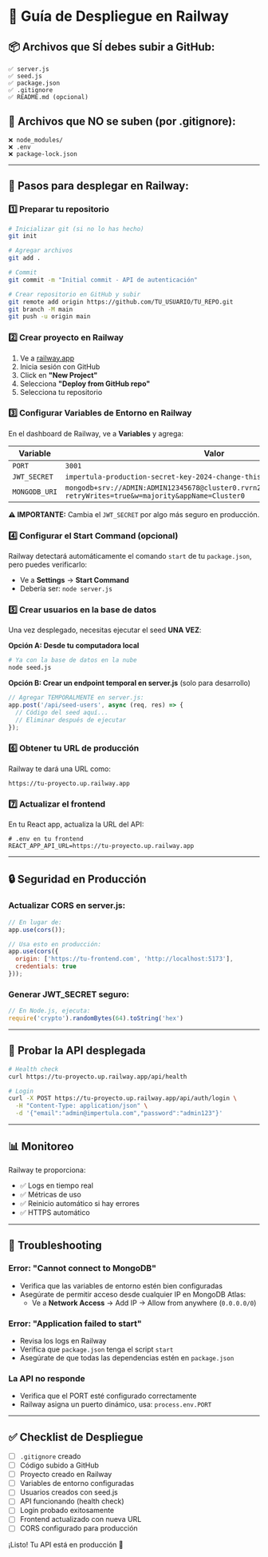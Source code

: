 # 🚂 Guía de Despliegue en Railway

## 📦 Archivos que SÍ debes subir a GitHub:

```
✅ server.js
✅ seed.js
✅ package.json
✅ .gitignore
✅ README.md (opcional)
```

## 🚫 Archivos que NO se suben (por .gitignore):

```
❌ node_modules/
❌ .env
❌ package-lock.json
```

---

## 🚀 Pasos para desplegar en Railway:

### 1️⃣ Preparar tu repositorio

```bash
# Inicializar git (si no lo has hecho)
git init

# Agregar archivos
git add .

# Commit
git commit -m "Initial commit - API de autenticación"

# Crear repositorio en GitHub y subir
git remote add origin https://github.com/TU_USUARIO/TU_REPO.git
git branch -M main
git push -u origin main
```

### 2️⃣ Crear proyecto en Railway

1. Ve a [railway.app](https://railway.app)
2. Inicia sesión con GitHub
3. Click en **"New Project"**
4. Selecciona **"Deploy from GitHub repo"**
5. Selecciona tu repositorio

### 3️⃣ Configurar Variables de Entorno en Railway

En el dashboard de Railway, ve a **Variables** y agrega:

| Variable | Valor |
|----------|-------|
| `PORT` | `3001` |
| `JWT_SECRET` | `impertula-production-secret-key-2024-change-this` |
| `MONGODB_URI` | `mongodb+srv://ADMIN:ADMIN12345678@cluster0.rvrn2ng.mongodb.net/impertula?retryWrites=true&w=majority&appName=Cluster0` |

**⚠️ IMPORTANTE:** Cambia el `JWT_SECRET` por algo más seguro en producción.

### 4️⃣ Configurar el Start Command (opcional)

Railway detectará automáticamente el comando `start` de tu `package.json`, pero puedes verificarlo:

- Ve a **Settings** → **Start Command**
- Debería ser: `node server.js`

### 5️⃣ Crear usuarios en la base de datos

Una vez desplegado, necesitas ejecutar el seed **UNA VEZ**:

**Opción A: Desde tu computadora local**
```bash
# Ya con la base de datos en la nube
node seed.js
```

**Opción B: Crear un endpoint temporal en server.js** (solo para desarrollo)
```javascript
// Agregar TEMPORALMENTE en server.js:
app.post('/api/seed-users', async (req, res) => {
  // Código del seed aquí...
  // Eliminar después de ejecutar
});
```

### 6️⃣ Obtener tu URL de producción

Railway te dará una URL como:
```
https://tu-proyecto.up.railway.app
```

### 7️⃣ Actualizar el frontend

En tu React app, actualiza la URL del API:

```env
# .env en tu frontend
REACT_APP_API_URL=https://tu-proyecto.up.railway.app
```

---

## 🔒 Seguridad en Producción

### Actualizar CORS en server.js:

```javascript
// En lugar de:
app.use(cors());

// Usa esto en producción:
app.use(cors({
  origin: ['https://tu-frontend.com', 'http://localhost:5173'], 
  credentials: true
}));
```

### Generar JWT_SECRET seguro:

```javascript
// En Node.js, ejecuta:
require('crypto').randomBytes(64).toString('hex')
```

---

## 🧪 Probar la API desplegada

```bash
# Health check
curl https://tu-proyecto.up.railway.app/api/health

# Login
curl -X POST https://tu-proyecto.up.railway.app/api/auth/login \
  -H "Content-Type: application/json" \
  -d '{"email":"admin@impertula.com","password":"admin123"}'
```

---

## 📊 Monitoreo

Railway te proporciona:
- ✅ Logs en tiempo real
- ✅ Métricas de uso
- ✅ Reinicio automático si hay errores
- ✅ HTTPS automático

---

## 🐛 Troubleshooting

### Error: "Cannot connect to MongoDB"
- Verifica que las variables de entorno estén bien configuradas
- Asegúrate de permitir acceso desde cualquier IP en MongoDB Atlas:
  - Ve a **Network Access** → Add IP → Allow from anywhere (`0.0.0.0/0`)

### Error: "Application failed to start"
- Revisa los logs en Railway
- Verifica que `package.json` tenga el script `start`
- Asegúrate de que todas las dependencias estén en `package.json`

### La API no responde
- Verifica que el PORT esté configurado correctamente
- Railway asigna un puerto dinámico, usa: `process.env.PORT`

---

## ✅ Checklist de Despliegue

- [ ] `.gitignore` creado
- [ ] Código subido a GitHub
- [ ] Proyecto creado en Railway
- [ ] Variables de entorno configuradas
- [ ] Usuarios creados con seed.js
- [ ] API funcionando (health check)
- [ ] Login probado exitosamente
- [ ] Frontend actualizado con nueva URL
- [ ] CORS configurado para producción

¡Listo! Tu API está en producción 🎉